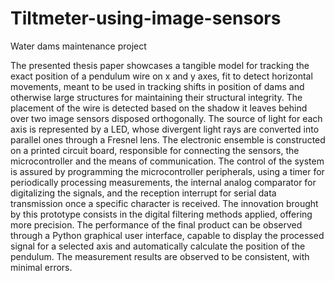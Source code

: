 # Tiltmeter-using-image-sensors
Water dams maintenance project

The presented thesis paper showcases a tangible model for tracking the exact position of a pendulum wire on x and y axes, fit to detect horizontal movements, meant to be used in tracking shifts in position of dams and otherwise large structures for maintaining their structural integrity. The placement of the wire is detected based on the shadow it leaves behind over two image sensors disposed orthogonally. The source of light for each axis is represented by a LED, whose divergent light rays are converted into parallel ones through a Fresnel lens. The electronic ensemble is constructed on a printed circuit board, responsible for connecting the sensors, the microcontroller and the means of communication. The control of the system is assured by programming the microcontroller peripherals, using a timer for periodically processing measurements, the internal analog comparator for digitalizing the signals, and the reception interrupt for serial data transmission once a specific character is received. The innovation brought by this prototype consists in the digital filtering methods applied, offering more precision. The performance of the final product can be observed through a Python graphical user interface, capable to display the processed signal for a selected axis and automatically calculate the position of the pendulum. The measurement results are observed to be consistent, with minimal errors.
